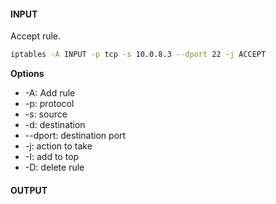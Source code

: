 #### INPUT
Accept rule.
```sh
iptables -A INPUT -p tcp -s 10.0.8.3 --dport 22 -j ACCEPT
```

**Options**
- -A: Add rule
- -p: protocol
- -s: source
- -d: destination
- --dport: destination port
- -j: action to take
- -I: add to top
- -D: delete rule

#### OUTPUT
